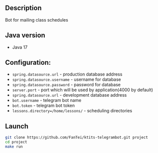 ## Description

Bot for mailing class schedules

## Java version

* Java 17

## Configuration:

* `spring.datasource.url` - production database address
* `spring.datasource.username` - username for database
* `spring.datasource.password` - password for database
* `server.port` - port which will be used by application(4000 by default)
* `spring.datasource.url` - development database address
* `bot.username` - telegram bot name
* `bot.token` - telegram bot token
* `lessons.directory=/home/lessons/` - scheduling directories


## Launch

```sh
git clone https://github.com/FanTei/ktits-telegrambot.git project
cd project
make run
```
